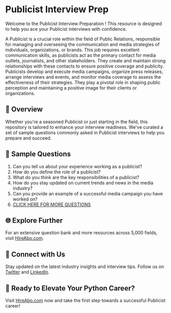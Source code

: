 # Publicist Interview Prep

Welcome to the Publicist Interview Preparation ! This resource is designed to help you ace your Publicist interviews with confidence.

A Publicist is a crucial role within the field of Public Relations, responsible for managing and overseeing the communication and media strategies of individuals, organizations, or brands. This job requires excellent communication skills, as publicists act as the primary contact for media outlets, journalists, and other stakeholders. They create and maintain strong relationships with these contacts to ensure positive coverage and publicity. Publicists develop and execute media campaigns, organize press releases, arrange interviews and events, and monitor media coverage to assess the effectiveness of their strategies. They play a pivotal role in shaping public perception and maintaining a positive image for their clients or organizations.

## 🚀 Overview

Whether you're a seasoned Publicist or just starting in the field, this repository is tailored to enhance your interview readiness. We've curated a set of sample questions commonly asked in Publicist interviews to help you prepare and succeed.

## 📝 Sample Questions

1. Can you tell us about your experience working as a publicist?
2. How do you define the role of a publicist?
3. What do you think are the key responsibilities of a publicist?
4. How do you stay updated on current trends and news in the media industry?
5. Can you provide an example of a successful media campaign you have worked on?
6. [CLICK HERE FOR MORE QUESTIONS](https://hireabo.com/job/8_1_19/Publicist)

## 🌐 Explore Further

For an extensive question bank and more resources across 5,000 fields, visit [HireAbo.com](https://www.hireabo.com).

## 📱 Connect with Us

Stay updated on the latest industry insights and interview tips. Follow us on [Twitter](https://twitter.com/hireabo) and [LinkedIn](https://www.linkedin.com/in/hire-abo-3609972a8/).

## 🚀 Ready to Elevate Your Python Career?

Visit [HireAbo.com](https://www.hireabo.com) now and take the first step towards a successful Publicist career!